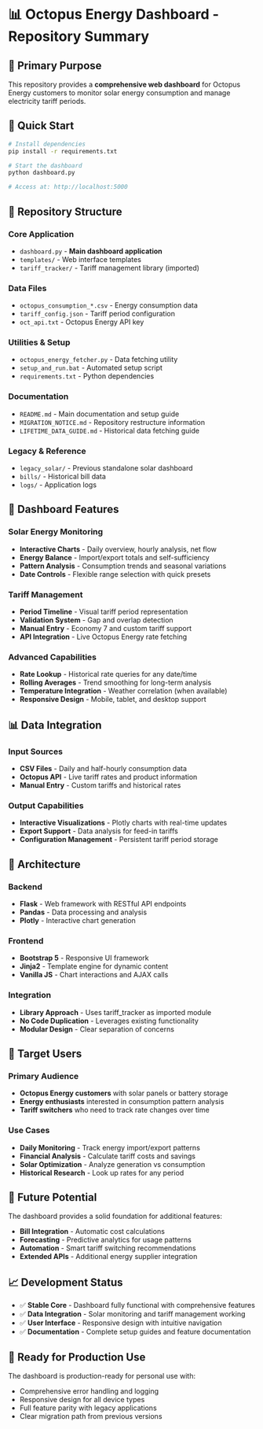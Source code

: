 # 📊 Octopus Energy Dashboard - Repository Summary

## 🎯 **Primary Purpose**

This repository provides a **comprehensive web dashboard** for Octopus Energy customers to monitor solar energy consumption and manage electricity tariff periods.

## 🚀 **Quick Start**

```bash
# Install dependencies
pip install -r requirements.txt

# Start the dashboard
python dashboard.py

# Access at: http://localhost:5000
```

## 📁 **Repository Structure**

### Core Application
- `dashboard.py` - **Main dashboard application**
- `templates/` - Web interface templates
- `tariff_tracker/` - Tariff management library (imported)

### Data Files
- `octopus_consumption_*.csv` - Energy consumption data
- `tariff_config.json` - Tariff period configuration
- `oct_api.txt` - Octopus Energy API key

### Utilities & Setup
- `octopus_energy_fetcher.py` - Data fetching utility
- `setup_and_run.bat` - Automated setup script
- `requirements.txt` - Python dependencies

### Documentation
- `README.md` - Main documentation and setup guide
- `MIGRATION_NOTICE.md` - Repository restructure information
- `LIFETIME_DATA_GUIDE.md` - Historical data fetching guide

### Legacy & Reference
- `legacy_solar/` - Previous standalone solar dashboard
- `bills/` - Historical bill data
- `logs/` - Application logs

## 🔧 **Dashboard Features**

### Solar Energy Monitoring
- **Interactive Charts** - Daily overview, hourly analysis, net flow
- **Energy Balance** - Import/export totals and self-sufficiency
- **Pattern Analysis** - Consumption trends and seasonal variations
- **Date Controls** - Flexible range selection with quick presets

### Tariff Management  
- **Period Timeline** - Visual tariff period representation
- **Validation System** - Gap and overlap detection
- **Manual Entry** - Economy 7 and custom tariff support
- **API Integration** - Live Octopus Energy rate fetching

### Advanced Capabilities
- **Rate Lookup** - Historical rate queries for any date/time
- **Rolling Averages** - Trend smoothing for long-term analysis
- **Temperature Integration** - Weather correlation (when available)
- **Responsive Design** - Mobile, tablet, and desktop support

## 📊 **Data Integration**

### Input Sources
- **CSV Files** - Daily and half-hourly consumption data
- **Octopus API** - Live tariff rates and product information
- **Manual Entry** - Custom tariffs and historical rates

### Output Capabilities
- **Interactive Visualizations** - Plotly charts with real-time updates
- **Export Support** - Data analysis for feed-in tariffs
- **Configuration Management** - Persistent tariff period storage

## 🔄 **Architecture**

### Backend
- **Flask** - Web framework with RESTful API endpoints
- **Pandas** - Data processing and analysis
- **Plotly** - Interactive chart generation

### Frontend  
- **Bootstrap 5** - Responsive UI framework
- **Jinja2** - Template engine for dynamic content
- **Vanilla JS** - Chart interactions and AJAX calls

### Integration
- **Library Approach** - Uses tariff_tracker as imported module
- **No Code Duplication** - Leverages existing functionality
- **Modular Design** - Clear separation of concerns

## 🎯 **Target Users**

### Primary Audience
- **Octopus Energy customers** with solar panels or battery storage
- **Energy enthusiasts** interested in consumption pattern analysis
- **Tariff switchers** who need to track rate changes over time

### Use Cases
- **Daily Monitoring** - Track energy import/export patterns
- **Financial Analysis** - Calculate tariff costs and savings
- **Solar Optimization** - Analyze generation vs consumption
- **Historical Research** - Look up rates for any period

## 🔮 **Future Potential**

The dashboard provides a solid foundation for additional features:
- **Bill Integration** - Automatic cost calculations
- **Forecasting** - Predictive analytics for usage patterns
- **Automation** - Smart tariff switching recommendations
- **Extended APIs** - Additional energy supplier integration

## 📈 **Development Status**

- ✅ **Stable Core** - Dashboard fully functional with comprehensive features
- ✅ **Data Integration** - Solar monitoring and tariff management working
- ✅ **User Interface** - Responsive design with intuitive navigation
- ✅ **Documentation** - Complete setup guides and feature documentation

## 🎉 **Ready for Production Use**

The dashboard is production-ready for personal use with:
- Comprehensive error handling and logging
- Responsive design for all device types
- Full feature parity with legacy applications
- Clear migration path from previous versions 